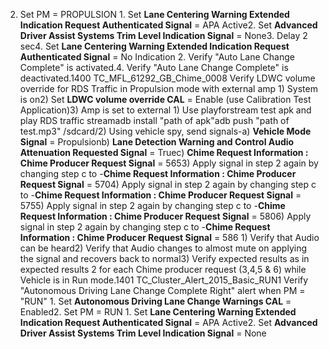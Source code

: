 2. Set PM = PROPULSION 1. Set **Lane Centering Warning Extended Indication Request Authenticated Signal** = APA Active2. Set **Advanced Driver Assist Systems Trim Level Indication Signal** = None3. Delay 2 sec4. Set **Lane Centering Warning Extended Indication Request Authenticated Signal** = No Indication 2. Verify "Auto Lane Change Complete" is activated.4. Verify "Auto Lane Change Complete" is deactivated.1400 TC_MFL_61292_GB_Chime_0008 Verify LDWC volume override for RDS Traffic in Propulsion mode with external amp 1) System is on2) Set **LDWC volume override CAL** = Enable (use Calibration Test Application)3) Amp is set to external 1) Use playforstream test apk and play RDS traffic streamadb install "path of apk"adb push "path of test.mp3" /sdcard/2) Using vehicle spy, send signals-a) **Vehicle Mode Signal** = Propulsionb) **Lane Detection Warning and Control Audio Attenuation Requested Signal** = Truec) **Chime Request Information : Chime Producer Request Signal** = 5653) Apply signal in step 2 again by changing step c to -**Chime Request Information : Chime Producer Request Signal** = 5704) Apply signal in step 2 again by changing step c to -**Chime Request Information : Chime Producer Request Signal** = 5755) Apply signal in step 2 again by changing step c to -**Chime Request Information : Chime Producer Request Signal** = 5806) Apply signal in step 2 again by changing step c to -**Chime Request Information : Chime Producer Request Signal** = 586 1) Verify that Audio can be heard2) Verify that Audio changes to almost mute on applying the signal and recovers back to normal3) Verify expected results as in expected results 2 for each Chime producer request (3,4,5 & 6) while Vehicle is in Run mode.1401 TC_Cluster_Alert_2015_Basic_RUN1 Verify "Autonomous Driving Lane Change Complete Right" alert when PM = "RUN" 1. Set **Autonomous Driving Lane Change Warnings CAL** = Enabled2. Set PM = RUN 1. Set **Lane Centering Warning Extended Indication Request Authenticated Signal** = APA Active2. Set **Advanced Driver Assist Systems Trim Level Indication Signal** = None